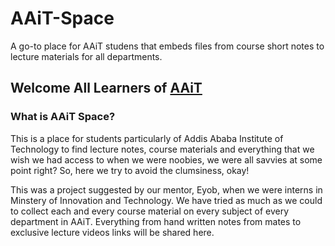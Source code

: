 # AAiT-Space
A go-to place for AAiT studens that embeds files from course short notes to lecture materials for all departments.

## Welcome All Learners of [AAiT](https://aait.edu.et)
### What is **AAiT Space?**

This is a place for students particularly of Addis Ababa Institute of Technology to find lecture notes, course materials and everything that we wish we had access to
when we were noobies, we were all savvies at some point right? So, here we try to avoid the clumsiness, okay!

This was a project suggested by our mentor, Eyob, when we were interns in Minstery of Innovation and Technology. We have tried as much as we could to collect
each and every course material on every subject of every department in AAiT. Everything from hand written notes from mates to exclusive lecture videos links will
be shared here.

